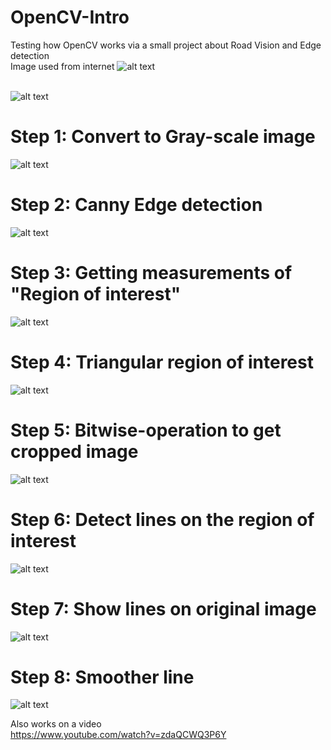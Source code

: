 # OpenCV-Intro
Testing how OpenCV works via a small project about Road Vision and Edge detection<br>
Image used from internet
![alt text](https://github.com/TimO143/OpenCV-Intro/blob/master/OpenCV%20Road%20Detection/test_image.jpg)
<br><br>

![alt text](https://github.com/TimO143/OpenCV-Intro/blob/master/img/1.Start_of_CV_project.png)
<br>
<h1>Step 1: Convert to Gray-scale image</h1> 

![alt text](https://github.com/TimO143/OpenCV-Intro/blob/master/img/2.Gray_scale.png)
<h1>Step 2: Canny Edge detection</h1>

![alt text](https://github.com/TimO143/OpenCV-Intro/blob/master/img/3.Canny_Edges.png) 

<h1>Step 3: Getting measurements of "Region of interest"</h1>

![alt text](https://github.com/TimO143/OpenCV-Intro/blob/master/img/4.pyplot_Xas_Yas.png)

<h1>Step 4: Triangular region of interest</h1>

![alt text](https://github.com/TimO143/OpenCV-Intro/blob/master/img/5.Polygon_triangle_Road.png)
    
<h1>Step 5: Bitwise-operation to get cropped image</h1>

![alt text](https://github.com/TimO143/OpenCV-Intro/blob/master/img/6.Cropped_Image.png)

<h1>Step 6: Detect lines on the region of interest</h1>

![alt text](https://github.com/TimO143/OpenCV-Intro/blob/master/img/7.Road_lines.png)

<h1>Step 7: Show lines on original image</h1>

![alt text](https://github.com/TimO143/OpenCV-Intro/blob/master/img/8.Identified_Road_lines.png)
<h1>Step 8: Smoother line</h1>

![alt text](https://github.com/TimO143/OpenCV-Intro/blob/master/img/9.Smoother_Line.png)
 
 
Also works on a video<br>
https://www.youtube.com/watch?v=zdaQCWQ3P6Y

